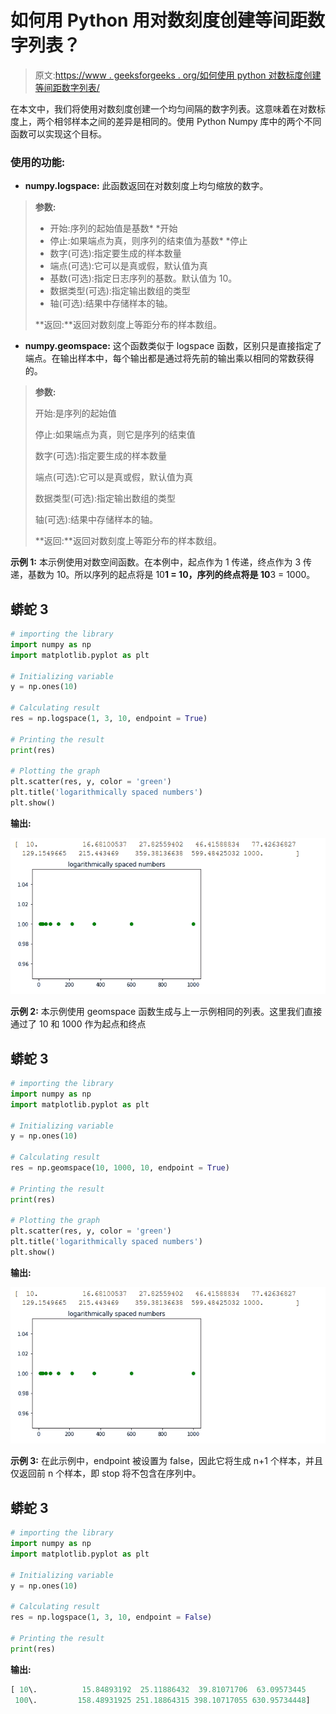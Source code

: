# 如何用 Python 用对数刻度创建等间距数字列表？

> 原文:[https://www . geeksforgeeks . org/如何使用 python 对数标度创建等间距数字列表/](https://www.geeksforgeeks.org/how-to-create-a-list-of-uniformly-spaced-numbers-using-a-logarithmic-scale-with-python/)

在本文中，我们将使用对数刻度创建一个均匀间隔的数字列表。这意味着在对数标度上，两个相邻样本之间的差异是相同的。使用 Python Numpy 库中的两个不同函数可以实现这个目标。

### **使用的功能:**

*   **numpy.logspace:** 此函数返回在对数刻度上均匀缩放的数字。

> **参数:**
> 
> *   开始:序列的起始值是基数* *开始
> *   停止:如果端点为真，则序列的结束值为基数* *停止
> *   数字(可选):指定要生成的样本数量
> *   端点(可选):它可以是真或假，默认值为真
> *   基数(可选):指定日志序列的基数。默认值为 10。
> *   数据类型(可选):指定输出数组的类型
> *   轴(可选):结果中存储样本的轴。
> 
> **返回:**返回对数刻度上等距分布的样本数组。

*   **numpy.geomspace:** 这个函数类似于 logspace 函数，区别只是直接指定了端点。在输出样本中，每个输出都是通过将先前的输出乘以相同的常数获得的。

> **参数:**
> 
> 开始:是序列的起始值
> 
> 停止:如果端点为真，则它是序列的结束值
> 
> 数字(可选):指定要生成的样本数量
> 
> 端点(可选):它可以是真或假，默认值为真
> 
> 数据类型(可选):指定输出数组的类型
> 
> 轴(可选):结果中存储样本的轴。
> 
> **返回:**返回对数刻度上等距分布的样本数组。

**示例 1:** 本示例使用对数空间函数。在本例中，起点作为 1 传递，终点作为 3 传递，基数为 10。所以序列的起点将是 10**1 = 10，序列的终点将是 10**3 = 1000。

## 蟒蛇 3

```py
# importing the library
import numpy as np
import matplotlib.pyplot as plt

# Initializing variable
y = np.ones(10)

# Calculating result
res = np.logspace(1, 3, 10, endpoint = True)

# Printing the result
print(res)

# Plotting the graph
plt.scatter(res, y, color = 'green')
plt.title('logarithmically spaced numbers')
plt.show()
```

**输出:**

![](img/38469b4ae6f2ac85a2d2f29038ece415.png)

**示例 2:** 本示例使用 geomspace 函数生成与上一示例相同的列表。这里我们直接通过了 10 和 1000 作为起点和终点

## 蟒蛇 3

```py
# importing the library
import numpy as np
import matplotlib.pyplot as plt

# Initializing variable
y = np.ones(10)

# Calculating result
res = np.geomspace(10, 1000, 10, endpoint = True)

# Printing the result
print(res)

# Plotting the graph
plt.scatter(res, y, color = 'green')
plt.title('logarithmically spaced numbers')
plt.show()
```

**输出:**

![](img/38469b4ae6f2ac85a2d2f29038ece415.png)

**示例 3:** 在此示例中，endpoint 被设置为 false，因此它将生成 n+1 个样本，并且仅返回前 n 个样本，即 stop 将不包含在序列中。

## 蟒蛇 3

```py
# importing the library
import numpy as np
import matplotlib.pyplot as plt

# Initializing variable
y = np.ones(10)

# Calculating result
res = np.logspace(1, 3, 10, endpoint = False)

# Printing the result
print(res)
```

**输出:**

```py
[ 10\.          15.84893192  25.11886432  39.81071706  63.09573445
 100\.         158.48931925 251.18864315 398.10717055 630.95734448]
```